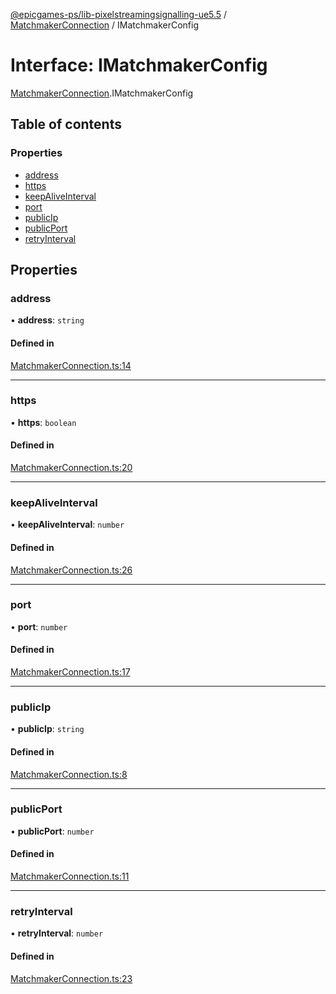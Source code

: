 [@epicgames-ps/lib-pixelstreamingsignalling-ue5.5](../README.md) / [MatchmakerConnection](../modules/MatchmakerConnection.md) / IMatchmakerConfig

# Interface: IMatchmakerConfig

[MatchmakerConnection](../modules/MatchmakerConnection.md).IMatchmakerConfig

## Table of contents

### Properties

- [address](MatchmakerConnection.IMatchmakerConfig.md#address)
- [https](MatchmakerConnection.IMatchmakerConfig.md#https)
- [keepAliveInterval](MatchmakerConnection.IMatchmakerConfig.md#keepaliveinterval)
- [port](MatchmakerConnection.IMatchmakerConfig.md#port)
- [publicIp](MatchmakerConnection.IMatchmakerConfig.md#publicip)
- [publicPort](MatchmakerConnection.IMatchmakerConfig.md#publicport)
- [retryInterval](MatchmakerConnection.IMatchmakerConfig.md#retryinterval)

## Properties

### address

• **address**: `string`

#### Defined in

[MatchmakerConnection.ts:14](https://github.com/mcottontensor/PixelStreamingInfrastructure/blob/a6184ae/Signalling/src/MatchmakerConnection.ts#L14)

___

### https

• **https**: `boolean`

#### Defined in

[MatchmakerConnection.ts:20](https://github.com/mcottontensor/PixelStreamingInfrastructure/blob/a6184ae/Signalling/src/MatchmakerConnection.ts#L20)

___

### keepAliveInterval

• **keepAliveInterval**: `number`

#### Defined in

[MatchmakerConnection.ts:26](https://github.com/mcottontensor/PixelStreamingInfrastructure/blob/a6184ae/Signalling/src/MatchmakerConnection.ts#L26)

___

### port

• **port**: `number`

#### Defined in

[MatchmakerConnection.ts:17](https://github.com/mcottontensor/PixelStreamingInfrastructure/blob/a6184ae/Signalling/src/MatchmakerConnection.ts#L17)

___

### publicIp

• **publicIp**: `string`

#### Defined in

[MatchmakerConnection.ts:8](https://github.com/mcottontensor/PixelStreamingInfrastructure/blob/a6184ae/Signalling/src/MatchmakerConnection.ts#L8)

___

### publicPort

• **publicPort**: `number`

#### Defined in

[MatchmakerConnection.ts:11](https://github.com/mcottontensor/PixelStreamingInfrastructure/blob/a6184ae/Signalling/src/MatchmakerConnection.ts#L11)

___

### retryInterval

• **retryInterval**: `number`

#### Defined in

[MatchmakerConnection.ts:23](https://github.com/mcottontensor/PixelStreamingInfrastructure/blob/a6184ae/Signalling/src/MatchmakerConnection.ts#L23)
